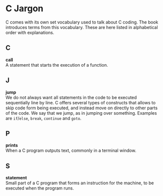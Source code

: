 # C Jargon

C comes with its own set vocabulary used to talk about C coding. The book introduces terms from this vocabulary. These are here listed in alphabetical order with explanations.

## C

**call**  
A statement that starts the execution of a function.

## J

**jump**  
We do not always want all statements in the code to be executed sequentially line by line. C offers several types of constructs that allows to skip code form being executed, and instead move on directly to other parts of the code. We say that we jump, as in jumping over something. Examples are ``if``/``else``, ``break``, ``continue`` and ``goto``.

## P

**prints**  
When a C program outputs text, commonly in a terminal window.

## S

**statement**  
Small part of a C program that forms an instruction for the machine, to be executed when the program runs.
